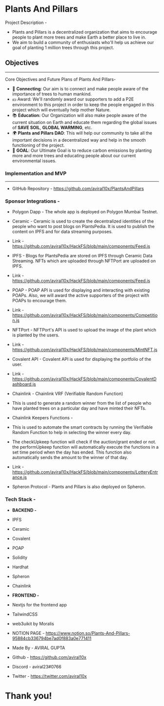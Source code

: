 # Plants And Pillars

Project Description -
- Plants and Pillars is a decentralized organization that aims to encourage people to plant more trees and make Earth a better place to live in.
- We aim to build a community of enthusiasts who'll help us achieve our goal of planting 1 million trees through this project.

## Objectives

---

Core Objectives and Future Plans of Plants And Pillars-

- 🔗 **Connecting**: Our aim is to connect and make people aware of the importance of trees to human mankind.
- 💵 Award: We'll randomly award our supporters to add a P2E environment to this project in order to keep the people engaged in this project which will eventually help mother Nature.
- 📚 **Education:** Our Organization will also make people aware of the current situation on Earth and educate them regarding the global issues of **SAVE SOIL**, **GLOBAL WARMING**, etc.
- 🌍 **Plants and Pillars DAO**: This will help our community to take all the important decisions in a decentralized way and help in the smooth functioning of the project.
- 🎯 **GOAL**: Our Ultimate Goal is to reduce carbon emissions by planting more and more trees and educating people about our current environmental issues.


### Implementation and MVP

---

- GitHub Repository - https://github.com/aviral10x/PlantsAndPillars

### Sponsor Integrations -

- Polygon Dapp - The whole app is deployed on Polygon Mumbai Testnet.

- Ceramic - Ceramic is used to create the decentralized identities of the people who want to post blogs on PlantsPedia. It is used to publish the content on IPFS and for data streaming purposes.
- Link - https://github.com/aviral10x/HackFS/blob/main/components/Feed.js

- IPFS - Blogs for PlantsPedia are stored on IPFS through Ceramic Data Streaming. NFTs which are uploaded through NFTPort are uploaded on IPFS.
- Link - https://github.com/aviral10x/HackFS/blob/main/components/Feed.js

- POAP - POAP API is used for displaying and interacting with existing POAPs. Also, we will award the active supporters of the project with POAPs to encourage them.
- Link - https://github.com/aviral10x/HackFS/blob/main/components/Competition.js

- NFTPort - NFTPort's API is used to upload the image of the plant which is planted by the users.
- Link - https://github.com/aviral10x/HackFS/blob/main/components/MintNFT.js

- Covalent API - Covalent API is used for displaying the portfolio of the user.
- Link - https://github.com/aviral10x/HackFS/blob/main/components/CovalentDashboard.js

- Chainlink - Chainlink VRF (Verifiable Random Function)

- This is used to generate a random winner from the list of people who have planted trees on a particular day and have minted their NFTs.
- Chainlink Keepers Functions -
- This is used to automate the smart contracts by running the Verifiable Random Function to help in selecting the winner every day.
- The checkUpkeep function will check if the auction/grant ended or not.
the performUpkeep function will automatically execute the functions in a set time period when the day has ended. This function also automatically sends the amount to the winner of that day.
- Link - https://github.com/aviral10x/HackFS/blob/main/components/LotteryEntrance.js

- Spheron Protocol - Plants and Pillars is also deployed on Spheron.





### **Tech Stack -**
- **BACKEND -**
- IPFS
- Ceramic
- Covalent
- POAP
- Solidity
- Hardhat
- Spheron
- Chainlink

- **FRONTEND -**
- Nextjs for the frontend app
- TailwindCSS
- web3uikit by Moralis

- NOTION PAGE - https://www.notion.so/Plants-And-Pillars-95884cb336794be7ad0f883a0e771411

- Made By - AVIRAL GUPTA
- Github - https://github.com/aviral10x
- Discord - aviral23#0766
- Twitter - https://twitter.com/aviral10x

# Thank you!

